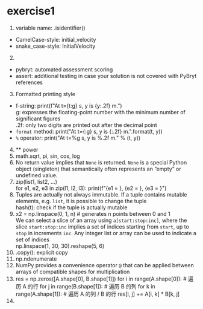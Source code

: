 # exercise1
1. variable name: .isidentifier()
* CamelCase-style: initial_velocity
* snake_case-style: InitialVelocity
2. 
* pybryt: automated assessment scoring
* assert: additional testing in case your solution is not covered with PyBryt references
3. Formatted printing style
* f-string: print(f"At t={t:g} s, y is {y:.2f} m.")  
g: expresses the floating-point number with the minimum number of significant figures  
.2f: only two digits are printed out after the decimal point
* `format` method: print("At t={:g} s, y is {:.2f} m.".format(t, y))
* `%` operator: print("At t=%g s, y is %.2f m." % (t, y))
4. ** power
5. math.sqrt, pi, sin, cos, log
6. No return value implies that `None` is returned. `None` is a special Python object (singleton) that semantically often represents an ”empty” or undefined value.
7. zip(list1, list2, ...)  
for e1, e2, e3 in zip(l1, l2, l3):   print(f"{e1 = }, {e2 = }, {e3 = }")
8. Tuples are actually not always immutable. If a tuple contains mutable elements, e.g. `list`, it is possible to change the tuple  
hash(t): check if the tuple is actually mutable
9. x2 = np.linspace(0, 1, n)    # generates n points between 0 and 1  
We can select a slice of an array using `a[start:stop:inc]`, where the slice `start:stop:inc` implies a set of indices starting from `start`, up to `stop` in increments `inc`. Any integer list or array can be used to indicate a set of indices  
np.linspace(1, 30, 30).reshape(5, 6)
10. .copy(): explicit copy
11. np.ndenumerate
12. NumPy provides a convenience operator `@` that can be applied between arrays of compatible shapes for multiplication
13. res = np.zeros([A.shape[0], B.shape[1]])
    for i in range(A.shape[0]):          # 遍历 A 的行
        for j in range(B.shape[1]):      # 遍历 B 的列
            for k in range(A.shape[1]):  # 遍历 A 的列 / B 的行
                res[i, j] += A[i, k] * B[k, j]
14. 